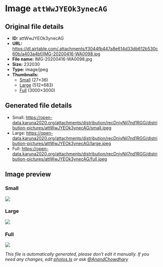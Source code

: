 # Image `attWwJYEOk3ynecAG`

## Original file details

- **ID:** attWwJYEOk3ynecAG
- **URL:** https://dl.airtable.com/.attachments/f3044fb447a8e614d33db612b530c60b/a403a4bf/IMG-20200416-WA0098.jpg
- **File name:** IMG-20200416-WA0098.jpg
- **Size:** 232030
- **Type:** image/jpeg
- **Thumbnails:**
  - [Small](https://dl.airtable.com/.attachmentThumbnails/704ae47e856d3a2865de03926805c0a2/2a231612) (27×36)
  - [Large](https://dl.airtable.com/.attachmentThumbnails/98cb4bdec931927131883c4bcb3ef45c/6758ebc4) (512×683)
  - [Full](https://dl.airtable.com/.attachmentThumbnails/4c534844792ecf42b0218a5ebf790653/a32b3cec) (3000×3000)

## Generated file details

- Small: https://open-data.karuna2020.org/attachments/distribution/recDniyNjl7nd1RGG/distribution-pictures/attWwJYEOk3ynecAG/small.jpeg
- Large: https://open-data.karuna2020.org/attachments/distribution/recDniyNjl7nd1RGG/distribution-pictures/attWwJYEOk3ynecAG/large.jpeg
- Full: https://open-data.karuna2020.org/attachments/distribution/recDniyNjl7nd1RGG/distribution-pictures/attWwJYEOk3ynecAG/full.jpeg

## Image preview

### Small

![](https://open-data.karuna2020.org/attachments/distribution/recDniyNjl7nd1RGG/distribution-pictures/attWwJYEOk3ynecAG/small.jpeg)

### Large

![](https://open-data.karuna2020.org/attachments/distribution/recDniyNjl7nd1RGG/distribution-pictures/attWwJYEOk3ynecAG/large.jpeg)

### Full

![](https://open-data.karuna2020.org/attachments/distribution/recDniyNjl7nd1RGG/distribution-pictures/attWwJYEOk3ynecAG/full.jpeg)

_This file is automatically generated, please don't edit it manually. If you need any changes, edit [photos.ts](/photos.ts) or ask [@AnandChowdhary](https://github.com/AnandChowdhary)_
